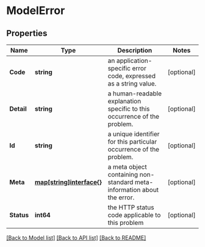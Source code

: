 # ModelError

## Properties

Name | Type | Description | Notes
------------ | ------------- | ------------- | -------------
**Code** | **string** | an application-specific error code, expressed as a string value. | [optional] 
**Detail** | **string** | a human-readable explanation specific to this occurrence of the problem. | [optional] 
**Id** | **string** | a unique identifier for this particular occurrence of the problem. | [optional] 
**Meta** | [**map[string]interface{}**](interface{}.md) | a meta object containing non-standard meta-information about the error. | [optional] 
**Status** | **int64** | the HTTP status code applicable to this problem | [optional] 

[[Back to Model list]](../README.md#documentation-for-models) [[Back to API list]](../README.md#documentation-for-api-endpoints) [[Back to README]](../README.md)


